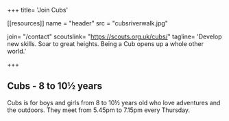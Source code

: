 +++
title= 'Join Cubs'

[[resources]]
  name = "header"
  src = "cubsriverwalk.jpg"
 
join= "/contact"
scoutslink= "https://scouts.org.uk/cubs/"
tagline= 'Develop new skills. Soar to great heights. Being a Cub opens up a whole other world.'

+++

## Cubs - 8 to 10½ years
Cubs is for boys and girls from 8 to 10½ years old who love adventures and the outdoors. They meet from 5.45pm to 7.15pm every Thursday.

